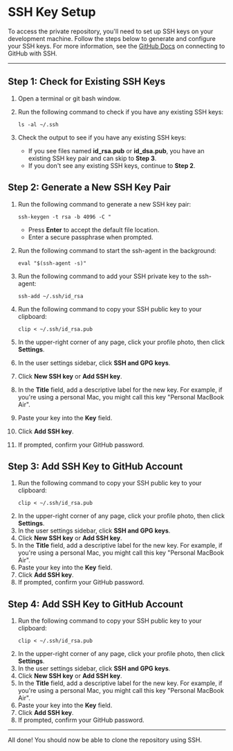 # SSH Key Setup

To access the private repository, you'll need to set up SSH keys on your development machine. Follow the steps below to generate and configure your SSH keys.
For more information, see the [GitHub Docs](https://docs.github.com/en/github/authenticating-to-github/connecting-to-github-with-ssh) on connecting to GitHub with SSH.

---

## Step 1: Check for Existing SSH Keys

1. Open a terminal or git bash window.

2. Run the following command to check if you have any existing SSH keys:

   ```shell
   ls -al ~/.ssh
   ```

3. Check the output to see if you have any existing SSH keys:
   - If you see files named **id_rsa.pub** or **id_dsa.pub**, you have an existing SSH key pair and can skip to **Step 3**.
   - If you don't see any existing SSH keys, continue to **Step 2**.

## Step 2: Generate a New SSH Key Pair

1. Run the following command to generate a new SSH key pair:

   ```shell
   ssh-keygen -t rsa -b 4096 -C "
   ```

   - Press **Enter** to accept the default file location.
   - Enter a secure passphrase when prompted.

2. Run the following command to start the ssh-agent in the background:
   ```shell
   eval "$(ssh-agent -s)"
   ```
3. Run the following command to add your SSH private key to the ssh-agent:
   ```shell
   ssh-add ~/.ssh/id_rsa
   ```
4. Run the following command to copy your SSH public key to your clipboard:
   ```shell
   clip < ~/.ssh/id_rsa.pub
   ```
5. In the upper-right corner of any page, click your profile photo, then click **Settings**.
6. In the user settings sidebar, click **SSH and GPG keys**.
7. Click **New SSH key** or **Add SSH key**.
8. In the **Title** field, add a descriptive label for the new key. For example, if you're using a personal Mac, you might call this key "Personal MacBook Air".
9. Paste your key into the **Key** field.
10. Click **Add SSH key**.
11. If prompted, confirm your GitHub password.

## Step 3: Add SSH Key to GitHub Account

1. Run the following command to copy your SSH public key to your clipboard:
   ```shell
   clip < ~/.ssh/id_rsa.pub
   ```
2. In the upper-right corner of any page, click your profile photo, then click **Settings**.
3. In the user settings sidebar, click **SSH and GPG keys**.
4. Click **New SSH key** or **Add SSH key**.
5. In the **Title** field, add a descriptive label for the new key. For example, if you're using a personal Mac, you might call this key "Personal MacBook Air".
6. Paste your key into the **Key** field.
7. Click **Add SSH key**.
8. If prompted, confirm your GitHub password.

## Step 4: Add SSH Key to GitHub Account

1. Run the following command to copy your SSH public key to your clipboard:
   ```shell
   clip < ~/.ssh/id_rsa.pub
   ```
2. In the upper-right corner of any page, click your profile photo, then click **Settings**.
3. In the user settings sidebar, click **SSH and GPG keys**.
4. Click **New SSH key** or **Add SSH key**.
5. In the **Title** field, add a descriptive label for the new key. For example, if you're using a personal Mac, you might call this key "Personal MacBook Air".
6. Paste your key into the **Key** field.
7. Click **Add SSH key**.
8. If prompted, confirm your GitHub password.

---

All done! You should now be able to clone the repository using SSH.
